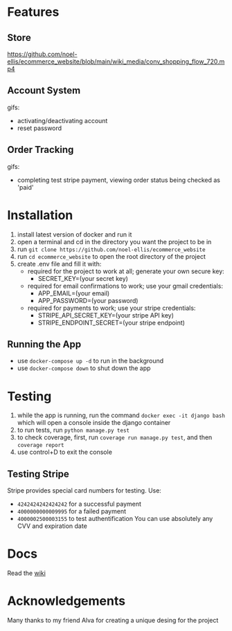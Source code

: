 # Features
## Store
https://github.com/noel-ellis/ecommerce_website/blob/main/wiki_media/conv_shopping_flow_720.mp4
## Account System
gifs:
  - activating/deactivating account
  - reset password

## Order Tracking
gifs:
  - completing test stripe payment, viewing order status being checked as 'paid'
# Installation

1. install latest version of docker and run it
2. open a terminal and cd in the directory you want the project to be in
3. run `git clone https://github.com/noel-ellis/ecommerce_website`
4. run `cd ecommerce_website` to open the root directory of the project
5. create .env file and fill it with:
   - required for the project to work at all; generate your own secure key:
     - SECRET_KEY=(your secret key)
   - required for email confirmations to work; use your gmail credentials:
     - APP_EMAIL=(your email)
     - APP_PASSWORD=(your password)
   - required for payments to work; use your stripe credentials:
     - STRIPE_API_SECRET_KEY=(your stripe API key)
     - STRIPE_ENDPOINT_SECRET=(your stripe endpoint)

## Running the App
* use `docker-compose up -d` to run in the background
* use `docker-compose down` to shut down the app

# Testing
1. while the app is running, run the command `docker exec -it django bash` which will open a console inside the django container
2. to run tests, run `python manage.py test`
3. to check coverage, first, run `coverage run manage.py test`, and then `coverage report`
4. use control+D to exit the console

## Testing Stripe
Stripe provides special card numbers for testing. Use:
* `4242424242424242` for a successful payment
* `4000000000009995` for a failed payment
* `4000002500003155` to test authentification
You can use absolutely any CVV and expiration date

# Docs
Read the [wiki](https://github.com/noel-ellis/ecommerce_website/wiki/Docs)
# Acknowledgements
Many thanks to my friend Alva for creating a unique desing for the project
